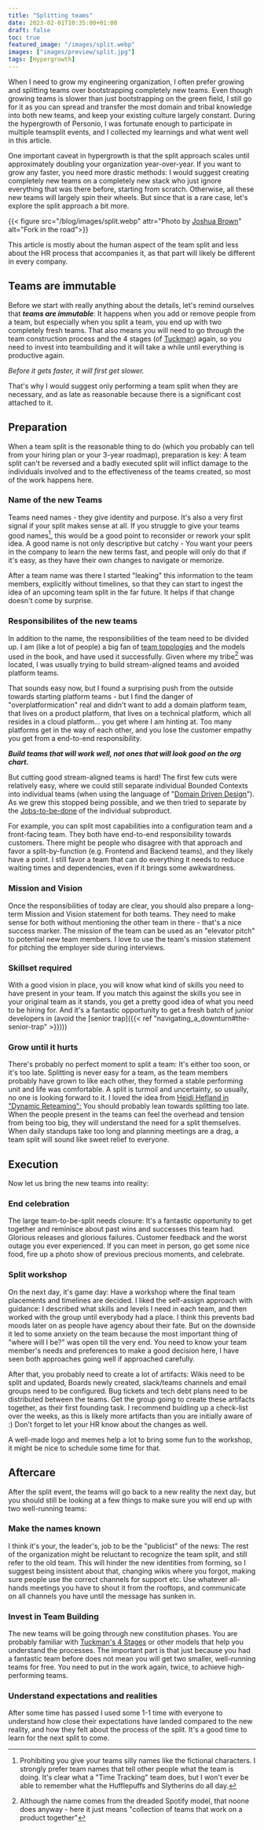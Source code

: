 ```yaml
---
title: "Splitting teams"
date: 2023-02-01T10:35:00+01:00
draft: false
toc: true
featured_image: "/images/split.webp"
images: ["images/preview/split.jpg"]
tags: [Hypergrowth]
---
```


When I need to grow my engineering organization, I often prefer growing and splitting teams over bootstrapping completely new teams. Even though growing teams is slower than just bootstrapping on the green field, I still go for it as you can spread and transfer the most domain and tribal knowledge into both new teams, and keep your existing culture largely constant. During the hypergrowth of Personio, I was fortunate enough to participate in multiple teamsplit events, and I collected my learnings and what went well in this article. 

One important caveat in hypergrowth is that the split approach scales until approximately doubling your organization year-over-year. If you want to grow any faster, you need more drastic methods: I would suggest creating completely new teams on a completely new stack who just ignore everything that was there before, starting from scratch. Otherwise, all these new teams will largely spin their wheels. But since that is a rare case, let's explore the split approach a bit more.

{{< figure src="/blog/images/split.webp" attr="Photo by [Joshua Brown](https://unsplash.com/@joshbrown)" alt="Fork in the road">}}
  
This article is mostly about the human aspect of the team split and less about the HR process that accompanies it, as that part will likely be different in every company. 

## Teams are immutable

Before we start with really anything about the details, let's remind ourselves that ***teams are immutable***: It happens when you add or remove people from a team, but especially when you split a team, you end up with two completely fresh teams. That also means you will need to go through the team construction process and the 4 stages (of [Tuckman](https://en.wikipedia.org/wiki/Tuckman%27s_stages_of_group_development)) again, so you need to invest into teambuilding and it will take a while until everything is productive again. 

_Before it gets faster, it will first get slower._

That's why I would suggest only performing a team split when they are necessary, and as late as reasonable because there is a significant cost attached to it.

## Preparation

When a team split is the reasonable thing to do (which you probably can tell from your hiring plan or your 3-year roadmap), preparation is key: A team split can't be reversed and a badly executed split will inflict damage to the individuals involved and to the effectiveness of the teams created, so most of the work happens here.

### Name of the new Teams

Teams need names - they give identity and purpose. It's also a very first signal if your split makes sense at all. If you struggle to give your teams good names[^1], this would be a good point to reconsider or rework your split idea. A good name is not only descriptive but catchy - You want your peers in the company to learn the new terms fast, and people will only do that if it's easy, as they have their own changes to navigate or memorize.

After a team name was there I started "leaking" this information to the team members, explicitly without timelines, so that they can start to ingest the idea of an upcoming team split in the far future. It helps if that change doesn't come by surprise.

### Responsibilites of the new teams

In addition to the name, the responsibilities of the team need to be divided up. I am (like a lot of people) a big fan of [team topologies](https://teamtopologies.com/) and the models used in the book, and have used it successfully. Given where my tribe[^2] was located, I was usually trying to build stream-aligned teams and avoided platform teams. 

That sounds easy now, but I found a surprising push from the outside towards starting platform teams - but I find the danger of "overplatformication" real and didn't want to add a domain platform team, that lives on a product platform, that lives on a technical platform, which all resides in a cloud platform... you get where I am hinting at. Too many platforms get in the way of each other, and you lose the customer empathy you get from a end-to-end responsibility. 

***Build teams that will work well, not ones that will look good on the org chart.***

But cutting good stream-aligned teams is hard! The first few cuts were relatively easy, where we could still separate individual Bounded Contexts into individual teams (when using the language of "[Domain Driven Design](https://www.amazon.de/Domain-Driven-Design-Tackling-Complexity-Software/dp/0321125215)"). As we grew this stopped being possible, and we then tried to separate by the [Jobs-to-be-done](https://jobs-to-be-done.com/jobs-to-be-done-a-framework-for-customer-needs-c883cbf61c90) of the individual subproduct. 

For example, you can split most capabilities into a configuration team and a front-facing team. They both have end-to-end responsibility towards customers. There might be people who disagree with that approach and favor a split-by-function (e.g. Frontend and Backend teams), and they likely have a point. I still favor a team that can do everything it needs to reduce waiting times and dependencies, even if it brings some awkwardness.

### Mission and Vision

Once the responsibilities of today are clear, you should also prepare a long-term Mission and Vision statement for both teams. They need to make sense for both without mentioning the other team in there - that's a nice success marker. The mission of the team can be used as an "elevator pitch" to potential new team members. I love to use the team's mission statement for pitching the employer side during interviews.   

### Skillset required

With a good vision in place, you will know what kind of skills you need to have present in your team. If you match this against the skills you see in your original team as it stands, you get a pretty good idea of what you need to be hiring for.  And it's a fantastic opportunity to get a fresh batch of junior developers in (avoid the [senior trap]({{< ref "navigating_a_downturn#the-senior-trap" >}})))

### Grow until it hurts

There's probably no perfect moment to split a team: It's either too soon, or it's too late. Splitting is never easy for a team, as the team members probably have grown to like each other, they formed a stable performing unit and life was comfortable. A split is turmoil and uncertainty, so usually, no one is looking forward to it. I loved the idea from [Heidi Hefland in "Dynamic Reteaming":](https://www.heidihelfand.com/dynamic-reteaming/) You should probably lean towards splitting too late. When the people present in the teams can feel the overhead and tension from being too big, they will understand the need for a split themselves. When daily standups take too long and planning meetings are a drag, a team split will sound like sweet relief to everyone.

## Execution

Now let us bring the new teams into reality:

### End celebration

The large team-to-be-split needs closure: It's a fantastic opportunity to get together and reminisce about past wins and successes this team had. Glorious releases and glorious failures. Customer feedback and the worst outage you ever experienced. If you can meet in person, go get some nice food, fire up a photo show of previous precious moments, and celebrate.

### Split workshop

On the next day, it's game day: Have a workshop where the final team placements and timelines are decided. I liked the self-assign approach with guidance: I described what skills and levels I need in each team, and then worked with the group until everybody had a place. I think this prevents bad moods later on as people have agency about their fate. But on the downside it led to some anxiety on the team because the most important thing of "where will I be?" was open till the very end. You need to know your team member's needs and preferences to make a good decision here, I have seen both approaches going well if approached carefully. 

After that, you probably need to create a lot of artifacts: Wikis need to be split and updated, Boards newly created, slack/teams channels and email groups need to be configured. Bug tickets and tech debt plans need to be distributed between the teams. Get the group going to create these artifacts together, as their first founding task. I recommend buidling up a check-list over the weeks, as this is likely more artifacts than you are initially aware of :) Don't forget to let your HR know about the changes as well.

A well-made logo and memes help a lot to bring some fun to the workshop, it might be nice to schedule some time for that.

## Aftercare

After the split event, the teams will go back to a new reality the next day, but you should still be looking at a few things to make sure you will end up with two well-running teams:

### Make the names known

I think it's your, the leader's, job to be the "publicist" of the news: The rest of the organization might be reluctant to recognize the team split, and still refer to the old team. This will hinder the new identities from forming, so I suggest being insistent about that, changing wikis where you forgot, making sure people use the correct channels for support etc. Use whatever all-hands meetings you have to shout it from the rooftops, and communicate on all channels you have until the message has sunken in. 

### Invest in Team Building

The new teams will be going through new constitution phases. You are probably familiar with [Tuckman's 4 Stages](https://en.wikipedia.org/wiki/Tuckman%27s_stages_of_group_development) or other models that help you understand the processes. The important part is that just because you had a fantastic team before does not mean you will get two smaller, well-running teams for free. You need to put in the work again, twice, to achieve high-performing teams. 

### Understand expectations and realities

After some time has passed I used some 1-1 time with everyone to understand how close their expectations have landed compared to the new reality, and how they felt about the process of the split. It's a good time to learn for the next split to come.

[^1]: Prohibiting you give your teams silly names like the fictional characters. I strongly prefer team names that tell other people what the team is doing. It's clear what a "Time Tracking" team does, but I won't ever be able to remember what the Hufflepuffs and Slytherins do all day.

[^2]: Although the name comes from the dreaded Spotify model, that noone does anyway - here it just means "collection of teams that work on a product together"